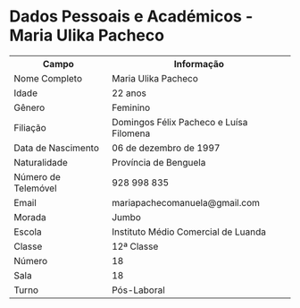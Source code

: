   <h1>Dados Pessoais e Académicos - Maria Ulika Pacheco</h1>

  <table>
    <tr>
      <th>Campo</th>
      <th>Informação</th>
    </tr>
    <tr><td>Nome Completo</td><td>Maria Ulika Pacheco</td></tr>
    <tr><td>Idade</td><td>22 anos</td></tr>
    <tr><td>Gênero</td><td>Feminino</td></tr>
    <tr><td>Filiação</td><td>Domingos Félix Pacheco e Luísa Filomena</td></tr>
    <tr><td>Data de Nascimento</td><td>06 de dezembro de 1997</td></tr>
    <tr><td>Naturalidade</td><td>Província de Benguela</td></tr>
    <tr><td>Número de Telemóvel</td><td>928 998 835</td></tr>
    <tr><td>Email</td><td>mariapachecomanuela@gmail.com</td></tr>
    <tr><td>Morada</td><td>Jumbo</td></tr>
    <tr><td>Escola</td><td>Instituto Médio Comercial de Luanda</td></tr>
    <tr><td>Classe</td><td>12ª Classe</td></tr>
    <tr><td>Número</td><td>18</td></tr>
    <tr><td>Sala</td><td>18</td></tr>
    <tr><td>Turno</td><td>Pós-Laboral</td></tr>
  </table>

</body>
</html>

